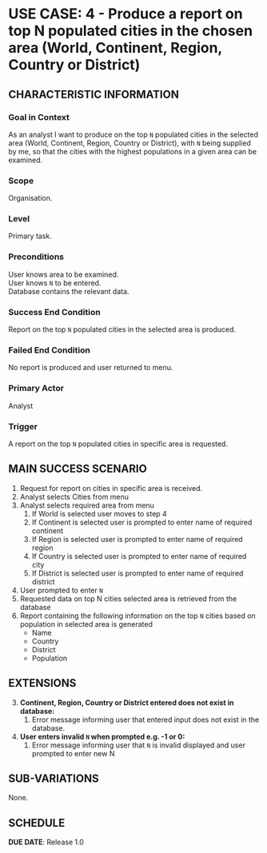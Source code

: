 # USE CASE: 4 - Produce a report on top N populated cities in the chosen area (World, Continent, Region, Country or District)

## CHARACTERISTIC INFORMATION

### Goal in Context

As an analyst I want to produce on the top `N` populated cities in the selected area (World, Continent, Region, Country or District), with `N` being supplied by me, so that the cities with the highest populations in a given area can be examined.

### Scope

Organisation.

### Level

Primary task.

### Preconditions

User knows area to be examined.\
User knows `N` to be entered.\
Database contains the relevant data.

### Success End Condition

Report on the top `N` populated cities in the selected area is produced.

### Failed End Condition

No report is produced and user returned to menu.

### Primary Actor

Analyst

### Trigger

A report on the top `N` populated cities in specific area is requested.

## MAIN SUCCESS SCENARIO

1. Request for report on cities in specific area is received.
2. Analyst selects Cities from menu
3. Analyst selects required area from menu
   1. If World is selected user moves to step 4
   2. If Continent is selected user is prompted to enter name of required continent
   3. If Region is selected user is prompted to enter name of required region
   4. If Country is selected user is prompted to enter name of required city
   5. If District is selected user is prompted to enter name of required district
4. User prompted to enter `N`
5. Requested data on top N cities selected area is retrieved from the database
6. Report containing the following information on the top `N` cities based on population in selected area is generated
    * Name
    * Country
    * District
    * Population

## EXTENSIONS

3. **Continent, Region, Country or District entered does not exist in database:**
    1. Error message informing user that entered input does not exist in the database.
4. **User enters invalid `N` when prompted e.g. -1 or 0:**
    1. Error message informing user that `N` is invalid displayed and user prompted to enter new N

## SUB-VARIATIONS

None.

## SCHEDULE

**DUE DATE**: Release 1.0